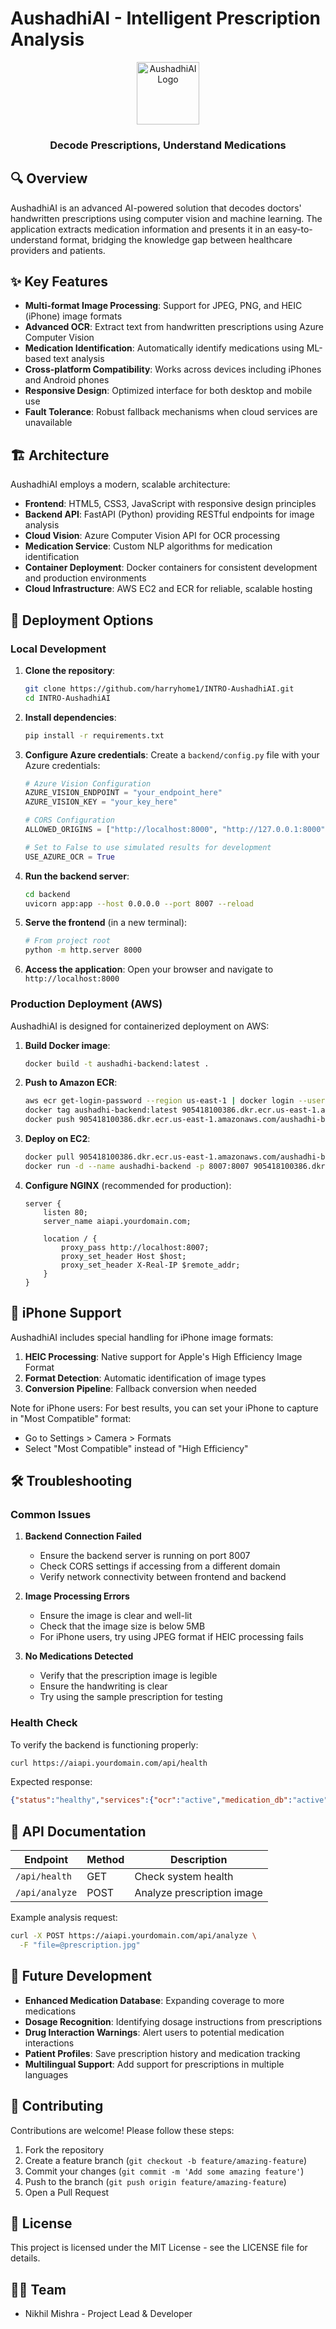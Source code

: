 # AushadhiAI - Intelligent Prescription Analysis

<div align="center">
  <img src="favicon.ico" alt="AushadhiAI Logo" width="100">
  <h3>Decode Prescriptions, Understand Medications</h3>
</div>

## 🔍 Overview

AushadhiAI is an advanced AI-powered solution that decodes doctors' handwritten prescriptions using computer vision and machine learning. The application extracts medication information and presents it in an easy-to-understand format, bridging the knowledge gap between healthcare providers and patients.

## ✨ Key Features

- **Multi-format Image Processing**: Support for JPEG, PNG, and HEIC (iPhone) image formats
- **Advanced OCR**: Extract text from handwritten prescriptions using Azure Computer Vision
- **Medication Identification**: Automatically identify medications using ML-based text analysis
- **Cross-platform Compatibility**: Works across devices including iPhones and Android phones
- **Responsive Design**: Optimized interface for both desktop and mobile use
- **Fault Tolerance**: Robust fallback mechanisms when cloud services are unavailable

## 🏗️ Architecture

AushadhiAI employs a modern, scalable architecture:

- **Frontend**: HTML5, CSS3, JavaScript with responsive design principles
- **Backend API**: FastAPI (Python) providing RESTful endpoints for image analysis
- **Cloud Vision**: Azure Computer Vision API for OCR processing
- **Medication Service**: Custom NLP algorithms for medication identification
- **Container Deployment**: Docker containers for consistent development and production environments
- **Cloud Infrastructure**: AWS EC2 and ECR for reliable, scalable hosting

## 🚀 Deployment Options

### Local Development

1. **Clone the repository**:
   ```bash
   git clone https://github.com/harryhome1/INTRO-AushadhiAI.git
   cd INTRO-AushadhiAI
   ```

2. **Install dependencies**:
   ```bash
   pip install -r requirements.txt
   ```

3. **Configure Azure credentials**:
   Create a `backend/config.py` file with your Azure credentials:
   ```python
   # Azure Vision Configuration
   AZURE_VISION_ENDPOINT = "your_endpoint_here"
   AZURE_VISION_KEY = "your_key_here"
   
   # CORS Configuration
   ALLOWED_ORIGINS = ["http://localhost:8000", "http://127.0.0.1:8000"]
   
   # Set to False to use simulated results for development
   USE_AZURE_OCR = True
   ```

4. **Run the backend server**:
   ```bash
   cd backend
   uvicorn app:app --host 0.0.0.0 --port 8007 --reload
   ```

5. **Serve the frontend** (in a new terminal):
   ```bash
   # From project root
   python -m http.server 8000
   ```

6. **Access the application**:
   Open your browser and navigate to `http://localhost:8000`

### Production Deployment (AWS)

AushadhiAI is designed for containerized deployment on AWS:

1. **Build Docker image**:
   ```bash
   docker build -t aushadhi-backend:latest .
   ```

2. **Push to Amazon ECR**:
   ```bash
   aws ecr get-login-password --region us-east-1 | docker login --username AWS --password-stdin 905418100386.dkr.ecr.us-east-1.amazonaws.com
   docker tag aushadhi-backend:latest 905418100386.dkr.ecr.us-east-1.amazonaws.com/aushadhi-backend:latest
   docker push 905418100386.dkr.ecr.us-east-1.amazonaws.com/aushadhi-backend:latest
   ```

3. **Deploy on EC2**:
   ```bash
   docker pull 905418100386.dkr.ecr.us-east-1.amazonaws.com/aushadhi-backend:latest
   docker run -d --name aushadhi-backend -p 8007:8007 905418100386.dkr.ecr.us-east-1.amazonaws.com/aushadhi-backend:latest
   ```

4. **Configure NGINX** (recommended for production):
   ```nginx
   server {
       listen 80;
       server_name aiapi.yourdomain.com;
       
       location / {
           proxy_pass http://localhost:8007;
           proxy_set_header Host $host;
           proxy_set_header X-Real-IP $remote_addr;
       }
   }
   ```

## 📱 iPhone Support

AushadhiAI includes special handling for iPhone image formats:

1. **HEIC Processing**: Native support for Apple's High Efficiency Image Format
2. **Format Detection**: Automatic identification of image types
3. **Conversion Pipeline**: Fallback conversion when needed

Note for iPhone users: For best results, you can set your iPhone to capture in "Most Compatible" format:
- Go to Settings > Camera > Formats
- Select "Most Compatible" instead of "High Efficiency"

## 🛠️ Troubleshooting

### Common Issues

1. **Backend Connection Failed**
   - Ensure the backend server is running on port 8007
   - Check CORS settings if accessing from a different domain
   - Verify network connectivity between frontend and backend

2. **Image Processing Errors**
   - Ensure the image is clear and well-lit
   - Check that the image size is below 5MB
   - For iPhone users, try using JPEG format if HEIC processing fails

3. **No Medications Detected**
   - Verify that the prescription image is legible
   - Ensure the handwriting is clear
   - Try using the sample prescription for testing

### Health Check

To verify the backend is functioning properly:
```bash
curl https://aiapi.yourdomain.com/api/health
```

Expected response:
```json
{"status":"healthy","services":{"ocr":"active","medication_db":"active","api":"active"}}
```

## 📄 API Documentation

| Endpoint | Method | Description |
|----------|--------|-------------|
| `/api/health` | GET | Check system health |
| `/api/analyze` | POST | Analyze prescription image |

Example analysis request:
```bash
curl -X POST https://aiapi.yourdomain.com/api/analyze \
  -F "file=@prescription.jpg"
```

## 🔮 Future Development

- **Enhanced Medication Database**: Expanding coverage to more medications
- **Dosage Recognition**: Identifying dosage instructions from prescriptions
- **Drug Interaction Warnings**: Alert users to potential medication interactions
- **Patient Profiles**: Save prescription history and medication tracking
- **Multilingual Support**: Add support for prescriptions in multiple languages

## 🤝 Contributing

Contributions are welcome! Please follow these steps:

1. Fork the repository
2. Create a feature branch (`git checkout -b feature/amazing-feature`)
3. Commit your changes (`git commit -m 'Add some amazing feature'`)
4. Push to the branch (`git push origin feature/amazing-feature`)
5. Open a Pull Request

## 📜 License

This project is licensed under the MIT License - see the LICENSE file for details.

## 👨‍💻 Team

- Nikhil Mishra - Project Lead & Developer